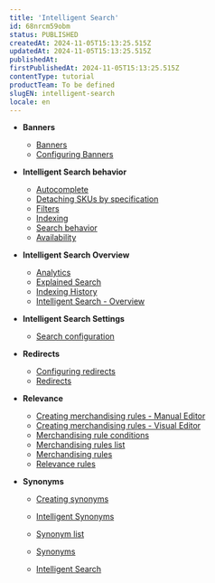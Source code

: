 ```yaml
---
title: 'Intelligent Search'
id: 68nrcm59obm
status: PUBLISHED
createdAt: 2024-11-05T15:13:25.515Z
updatedAt: 2024-11-05T15:13:25.515Z
publishedAt: 
firstPublishedAt: 2024-11-05T15:13:25.515Z
contentType: tutorial
productTeam: To be defined
slugEN: intelligent-search
locale: en
---
```


- **Banners**

  - [Banners](en/docs/tutorial/banners)
  - [Configuring Banners](en/docs/tutorial/configuring-banners)


- **Intelligent Search behavior**

  - [Autocomplete](en/docs/tutorial/autocomplete)
  - [Detaching SKUs by specification](en/docs/tutorial/detaching-skus-by-specification)
  - [Filters](en/docs/tutorial/filters)
  - [Indexing](en/docs/tutorial/indexing)
  - [Search behavior](en/docs/tutorial/search-behavior)
  - [​​Availability](en/docs/tutorial/availability)


- **Intelligent Search Overview**

  - [Analytics](en/docs/tutorial/analytics)
  - [Explained Search](en/docs/tutorial/explained-search)
  - [Indexing History](en/docs/tutorial/indexing-history)
  - [Intelligent Search - Overview](en/docs/tutorial/intelligent-search-overview)


- **Intelligent Search Settings**

  - [Search configuration](en/docs/tutorial/search-configuration)


- **Redirects**

  - [Configuring redirects](en/docs/tutorial/configuring-redirects)
  - [Redirects](en/docs/tutorial/redirects)


- **Relevance**

  - [Creating merchandising rules - Manual Editor](en/docs/tutorial/creating-merchandising-rules-manual-editor)
  - [Creating merchandising rules - Visual Editor](en/docs/tutorial/creating-merchandising-rules-visual-editor)
  - [Merchandising rule conditions](en/docs/tutorial/merchandising-rule-conditions)
  - [Merchandising rules list](en/docs/tutorial/merchandising-rules-list)
  - [Merchandising rules](en/docs/tutorial/merchandising-rules)
  - [Relevance rules](en/docs/tutorial/relevance-rules)


- **Synonyms**

  - [Creating synonyms](en/docs/tutorial/creating-synonyms)
  - [Intelligent Synonyms](en/docs/tutorial/intelligent-synonyms)
  - [Synonym list](en/docs/tutorial/synonym-list)
  - [Synonyms](en/docs/tutorial/synonyms)


  - [Intelligent Search](en/docs/tutorial/index-en-tutorial-intelligent-search)

